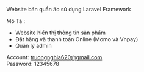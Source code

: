 Website bán quần áo sử dụng Laravel Framework

Mô Tả :
- Website hiển thị thông tin sản phẩm
- Đặt hàng và thanh toán Online (Momo và Vnpay)
- Quản lý admin

Account: truongnghia620@gmail.com   
Password: 12345678
